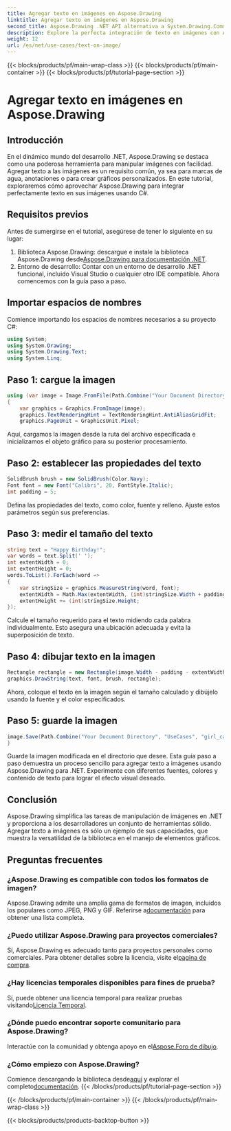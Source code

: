 ```yaml
---
title: Agregar texto en imágenes en Aspose.Drawing
linktitle: Agregar texto en imágenes en Aspose.Drawing
second_title: Aspose.Drawing .NET API alternativa a System.Drawing.Common
description: Explore la perfecta integración de texto en imágenes con Aspose.Drawing para .NET. Siga nuestra guía paso a paso para manipular imágenes sin esfuerzo. ¡Descargar ahora!
weight: 12
url: /es/net/use-cases/text-on-image/
---
```


{{< blocks/products/pf/main-wrap-class >}}
{{< blocks/products/pf/main-container >}}
{{< blocks/products/pf/tutorial-page-section >}}

# Agregar texto en imágenes en Aspose.Drawing

## Introducción
En el dinámico mundo del desarrollo .NET, Aspose.Drawing se destaca como una poderosa herramienta para manipular imágenes con facilidad. Agregar texto a las imágenes es un requisito común, ya sea para marcas de agua, anotaciones o para crear gráficos personalizados. En este tutorial, exploraremos cómo aprovechar Aspose.Drawing para integrar perfectamente texto en sus imágenes usando C#.
## Requisitos previos
Antes de sumergirse en el tutorial, asegúrese de tener lo siguiente en su lugar:
1.  Biblioteca Aspose.Drawing: descargue e instale la biblioteca Aspose.Drawing desde[Aspose.Drawing para documentación .NET](https://reference.aspose.com/drawing/net/).
2. Entorno de desarrollo: Contar con un entorno de desarrollo .NET funcional, incluido Visual Studio o cualquier otro IDE compatible.
Ahora comencemos con la guía paso a paso.
## Importar espacios de nombres
Comience importando los espacios de nombres necesarios a su proyecto C#:
```csharp
using System;
using System.Drawing;
using System.Drawing.Text;
using System.Linq;
```
## Paso 1: cargue la imagen
```csharp
using (var image = Image.FromFile(Path.Combine("Your Document Directory", "UseCases", "girl.jpg")))
{
    var graphics = Graphics.FromImage(image);
    graphics.TextRenderingHint = TextRenderingHint.AntiAliasGridFit;
    graphics.PageUnit = GraphicsUnit.Pixel;
```
Aquí, cargamos la imagen desde la ruta del archivo especificada e inicializamos el objeto gráfico para su posterior procesamiento.
## Paso 2: establecer las propiedades del texto
```csharp
SolidBrush brush = new SolidBrush(Color.Navy);
Font font = new Font("Calibri", 20, FontStyle.Italic);
int padding = 5;
```
Defina las propiedades del texto, como color, fuente y relleno. Ajuste estos parámetros según sus preferencias.
## Paso 3: medir el tamaño del texto
```csharp
string text = "Happy Birthday!";
var words = text.Split(' ');
int extentWidth = 0;
int extentHeight = 0;
words.ToList().ForEach(word =>
{
    var stringSize = graphics.MeasureString(word, font);
    extentWidth = Math.Max(extentWidth, (int)stringSize.Width + padding);
    extentHeight += (int)stringSize.Height;
});
```
Calcule el tamaño requerido para el texto midiendo cada palabra individualmente. Esto asegura una ubicación adecuada y evita la superposición de texto.
## Paso 4: dibujar texto en la imagen
```csharp
Rectangle rectangle = new Rectangle(image.Width - padding - extentWidth, image.Height - padding - extentHeight, extentWidth, extentHeight);
graphics.DrawString(text, font, brush, rectangle);
```
Ahora, coloque el texto en la imagen según el tamaño calculado y dibújelo usando la fuente y el color especificados.
## Paso 5: guarde la imagen
```csharp
image.Save(Path.Combine("Your Document Directory", "UseCases", "girl_card_out.jpg"));
}
```
Guarde la imagen modificada en el directorio que desee.
Esta guía paso a paso demuestra un proceso sencillo para agregar texto a imágenes usando Aspose.Drawing para .NET. Experimente con diferentes fuentes, colores y contenido de texto para lograr el efecto visual deseado.
## Conclusión
Aspose.Drawing simplifica las tareas de manipulación de imágenes en .NET y proporciona a los desarrolladores un conjunto de herramientas sólido. Agregar texto a imágenes es sólo un ejemplo de sus capacidades, que muestra la versatilidad de la biblioteca en el manejo de elementos gráficos.
## Preguntas frecuentes
### ¿Aspose.Drawing es compatible con todos los formatos de imagen?
 Aspose.Drawing admite una amplia gama de formatos de imagen, incluidos los populares como JPEG, PNG y GIF. Referirse a[documentación](https://reference.aspose.com/drawing/net/) para obtener una lista completa.
### ¿Puedo utilizar Aspose.Drawing para proyectos comerciales?
Sí, Aspose.Drawing es adecuado tanto para proyectos personales como comerciales. Para obtener detalles sobre la licencia, visite el[pagina de compra](https://purchase.aspose.com/buy).
### ¿Hay licencias temporales disponibles para fines de prueba?
 Sí, puede obtener una licencia temporal para realizar pruebas visitando[Licencia Temporal](https://purchase.aspose.com/temporary-license/).
### ¿Dónde puedo encontrar soporte comunitario para Aspose.Drawing?
 Interactúe con la comunidad y obtenga apoyo en el[Aspose.Foro de dibujo](https://forum.aspose.com/c/diagram/17).
### ¿Cómo empiezo con Aspose.Drawing?
 Comience descargando la biblioteca desde[aquí](https://releases.aspose.com/drawing/net/) y explorar el completo[documentación](https://reference.aspose.com/drawing/net/).
{{< /blocks/products/pf/tutorial-page-section >}}

{{< /blocks/products/pf/main-container >}}
{{< /blocks/products/pf/main-wrap-class >}}

{{< blocks/products/products-backtop-button >}}
